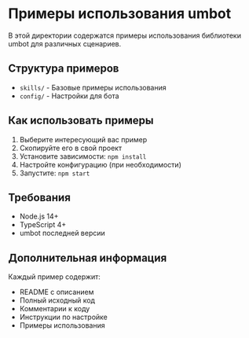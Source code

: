 # Примеры использования umbot

В этой директории содержатся примеры использования библиотеки umbot для различных сценариев.

## Структура примеров

- `skills/` - Базовые примеры использования
- `config/` - Настройки для бота

## Как использовать примеры

1. Выберите интересующий вас пример
2. Скопируйте его в свой проект
3. Установите зависимости: `npm install`
4. Настройте конфигурацию (при необходимости)
5. Запустите: `npm start`

## Требования

- Node.js 14+
- TypeScript 4+
- umbot последней версии

## Дополнительная информация

Каждый пример содержит:

- README с описанием
- Полный исходный код
- Комментарии к коду
- Инструкции по настройке
- Примеры использования
